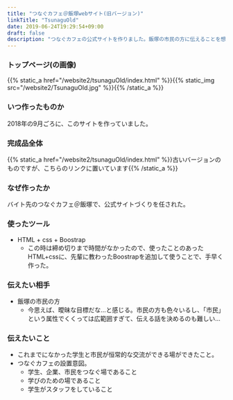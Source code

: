 ```yaml
---
title: "つなぐカフェ＠飯塚webサイト(旧バージョン)"
linkTitle: "TsunaguOld"
date: 2019-06-24T19:29:54+09:00
draft: false
description: "つなぐカフェの公式サイトを作りました。飯塚の市民の方に伝えることを想定しています。"
---
```

### トップページ(の画像)
{{% static_a href="/website2/tsunaguOld/index.html" %}}{{% static_img src="/website2/TsunaguOld.jpg" %}}{{% /static_a %}}

### いつ作ったものか
2018年の9月ごろに、このサイトを作っていました。

### 完成品全体
{{% static_a href="/website2/tsunaguOld/index.html" %}}古いバージョンのものですが、こちらのリンクに置いています{{% /static_a %}}

### なぜ作ったか
バイト先のつなぐカフェ＠飯塚で、公式サイトづくりを任された。

### 使ったツール
- HTML + css + Boostrap
  - この時は締め切りまで時間がなかったので、使ったことのあったHTML+cssに、先輩に教わったBoostrapを追加して使うことで、手早く作った。

### 伝えたい相手
- 飯塚の市民の方
  - 今思えば、曖昧な目標だな…と感じる。市民の方も色々いるし、「市民」という属性でくくっては広範囲すぎて、伝える話を決めるのも難しい…

### 伝えたいこと
- これまでになかった学生と市民が恒常的な交流ができる場ができたこと。
- つなぐカフェの設置意図。
  - 学生、企業、市民をつなぐ場であること
  - 学びのための場であること
  - 学生がスタッフをしていること
